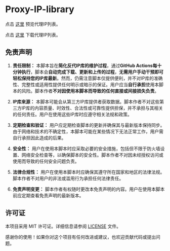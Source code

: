# Proxy-IP-library

点击 [这里](https://proxy-ip.030101.xyz/) 预览代理IP列表。

点击 [这里](https://proxy-ip.030101.xyz/txt) 下载代理IP列表。


## 免责声明

1. **责任限制：** 本脚本旨在**简化反代IP库的维护过程**，通过**GitHub Actions每十分钟执行**，脚本会**自动完成下载、更新和上传的过程**，**无需用户手动干预即可轻松保持您的IP库最新**。然而，仍需注意脚本仅提供便利，并不对IP库的准确性、完整性或适用性提供任何明示或暗示的保证。用户应当**自行承担**使用本脚本的风险。脚本作者**不对因使用本脚本而导致的任何直接或间接损失负责**。

2. **IP库来源：** 本脚本可能会从第三方IP库提供者获取数据。脚本作者不对这些第三方IP库的内容质量、时效性、合法性或可靠性提供担保，并不承担与其相关的任何责任。用户在使用这些IP库时应遵守相关法规和政策。

3. **定期检查和验证：** 用户应定期检查脚本的更新并确保其与最新版本保持同步。由于网络和技术的不确定性，本脚本可能在某些情况下无法正常工作，用户需自行承担因此造成的后果。

4. **安全性：** 用户在使用本脚本时应采取必要的安全措施，包括但不限于防火墙设置、网络安全检查等，以确保脚本的安全性。脚本作者不对因未经授权访问或使用而导致的任何安全问题负责。

5. **法律合规性：** 用户在使用本脚本时应确保其遵守所在国家和地区的法律法规。脚本作者不对用户的非法或滥用行为承担任何法律责任。

6. **免责声明变更：** 脚本作者有权随时更改本免责声明的内容。用户在使用本脚本前应定期查看免责声明的最新版本。

## 许可证

本项目采用 MIT 许可证。详细信息请参阅 [LICENSE](LICENSE) 文件。

感谢你的使用！如果你对这个项目有任何改进或建议，也欢迎贡献代码或提出问题。
